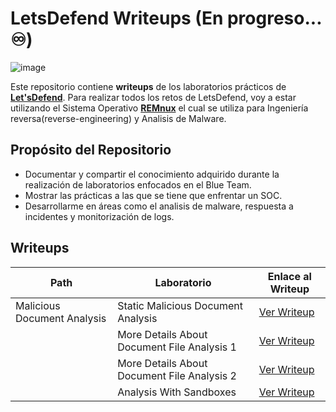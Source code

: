 #  LetsDefend Writeups (En progreso... ♾️)

![image](https://github.com/user-attachments/assets/8f9b4859-dd2b-4a4c-aa04-c0d9031894f5)



Este repositorio contiene **writeups** de los laboratorios prácticos de **[Let'sDefend](https://letsdefend.io/)**. Para realizar todos los retos de LetsDefend, voy a estar utilizando el Sistema Operativo **[REMnux](https://remnux.org/)** el cual se utiliza para Ingeniería reversa(reverse-engineering) y Analisis de Malware.


##  Propósito del Repositorio
- Documentar y compartir el conocimiento adquirido durante la realización de laboratorios enfocados en el Blue Team.
- Mostrar las prácticas a las que se tiene que enfrentar un SOC.
- Desarrollarme en áreas como el analisis de malware, respuesta a incidentes y monitorización de logs.




## **Writeups**


| Path                              | Laboratorio                                 |Enlace al Writeup                                                                                          |
|-----------------------------------|---------------------------------------------|-----------------------------------------------------------------------------------------------------------|
| Malicious Document Analysis       | Static Malicious Document Analysis          |[Ver Writeup](Malicious%20Document%20Analysis/Static-Malicious-Document-Analysis.md)                       |
|                                   | More Details About Document File Analysis 1 |[Ver Writeup](Malicious%20Document%20Analysis/More-Details-About-Document-File-Analysis-1.md)              |
|                                   | More Details About Document File Analysis 2 |[Ver Writeup](Malicious%20Document%20Analysis/More-Details-About-Document-File-Analysis-2.md)              |
|                                   | Analysis With Sandboxes                     |[Ver Writeup](Malicious%20Document%20Analysis/Analysis-with-Sandboxes.md)                                  |  

